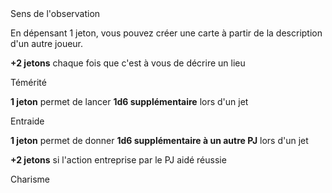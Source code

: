 <div class="panel panel-1">
  <span class="poolname">Sens de l'observation</span>
  <p class="usage">En dépensant 1 jeton, vous pouvez créer une carte à partir de la description d'un autre joueur.</p>
  <p class="recup"><strong>+2 jetons</strong> chaque fois que c'est à vous de décrire un lieu</p>
</div><div class="panel panel-2">
  <span class="poolname">Témérité</span>
  <p class="usage"><strong>1 jeton</strong> permet de lancer <strong>1d6 supplémentaire</strong> lors d'un jet</p>
  <p class="recup"></p>
</div><div class="panel panel-3">
  <span class="poolname">Entraide</span>
  <p class="usage"><strong>1 jeton</strong> permet de donner <strong>1d6 supplémentaire à un autre PJ</strong> lors d'un jet</p>
  <p class="recup"><strong>+2 jetons</strong> si l'action entreprise par le PJ aidé réussie</p>
</div><div class="panel panel-4">
  <span class="poolname">Charisme</span>
  <p class="usage"></p>
  <p class="recup"></p>
</div>
